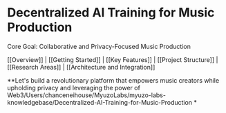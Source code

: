 # Decentralized AI Training for Music Production

Core Goal: Collaborative and Privacy-Focused Music Production

[[Overview]] | [[Getting Started]] | [[Key Features]] | [[Project Structure]] | [[Research Areas]] | [[Architecture and Integration]]

**Let's build a revolutionary platform that empowers music creators while upholding privacy and leveraging the power of Web3/Users/chanceneihouse/MyuzoLabs/myuzo-labs-knowledgebase/Decentralized-AI-Training-for-Music-Production
*
